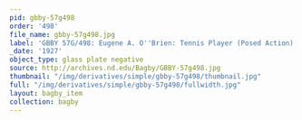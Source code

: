 ```yaml
---
pid: gbby-57g498
order: '498'
file_name: gbby-57g498.jpg
label: 'GBBY 57G/498: Eugene A. O''Brien: Tennis Player (Posed Action) - 1927'
_date: '1927'
object_type: glass plate negative
source: http://archives.nd.edu/Bagby/GBBY-57g498.jpg
thumbnail: "/img/derivatives/simple/gbby-57g498/thumbnail.jpg"
full: "/img/derivatives/simple/gbby-57g498/fullwidth.jpg"
layout: bagby_item
collection: bagby
---
```

